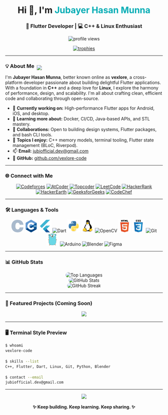 <h1 align="center">Hi 👋, I'm <span style="color:#00adb5;">Jubayer Hasan Munna</span></h1>
<h3 align="center">🚀 Flutter Developer | 💻 C++ & Linux Enthusiast</h3>

<p align="center">
  <img src="https://komarev.com/ghpvc/?username=vexlore-code&label=Profile%20views&color=brightgreen&style=flat-square" alt="profile views" />
</p>

<p align="center">
  <a href="https://github.com/ryo-ma/github-profile-trophy">
    <img src="https://github-profile-trophy.vercel.app/?username=vexlore-code&theme=gruvbox&margin-w=10&no-frame=true" alt="trophies" />
  </a>
</p>

---

### 💡 About Me <img src="https://i.imgur.com/QwUcmEi.png" width="25" style="vertical-align:middle; margin-left: 4px; position: relative; top: 3px;" />

<p>
  I'm <strong>Jubayer Hasan Munna</strong>, better known online as <strong>vexlore</strong>, a cross-platform developer passionate about building delightful Flutter applications. With a foundation in <strong>C++</strong> and a deep love for <strong>Linux</strong>, I explore the harmony of performance, design, and scalability. I'm all about crafting clean, efficient code and collaborating through open-source.
</p>

<ul>
  <li>🔭 <strong>Currently working on:</strong> High-performance Flutter apps for Android, iOS, and desktop.</li>
  <li>🌱 <strong>Learning more about:</strong> Docker, CI/CD, Java-based APIs, and STL mastery.</li>
  <li>🤝 <strong>Collaborations:</strong> Open to building design systems, Flutter packages, and bash CLI tools.</li>
  <li>💬 <strong>Topics I enjoy:</strong> C++ memory models, terminal tooling, Flutter state management (BLoC, Riverpod).</li>
  <li>📫 <strong>Email:</strong> <a href="mailto:jubiofficial.dev@gmail.com">jubiofficial.dev@gmail.com</a></li>
  <li>🐙 <strong>GitHub:</strong> <a href="https://github.com/vexlore-code">github.com/vexlore-code</a></li>
</ul>

---

### 🌐 Connect with Me
<p align="center">
  <a href="https://codeforces.com/profile/vexlore"><img src="https://i.imgur.com/vhgFHDH.png" alt="Codeforces" width="40" /></a>
  <a href="https://atcoder.jp/users/vexlore"><img src="https://i.imgur.com/EFoIQvN.png" alt="AtCoder" width="40" /></a>
  <a href="https://www.topcoder.com/members/vexlore"><img src="https://i.imgur.com/PnXp6uy.png" alt="Topcoder" width="40" /></a>
  <a href="https://www.leetcode.com/vexlore"><img src="https://i.imgur.com/MnmhMLF.png" alt="LeetCode" width="40" /></a>
  <a href="https://www.hackerrank.com/vexlore"><img src="https://i.imgur.com/GBpParY.png" alt="HackerRank" width="40" /></a>
  <a href="https://www.hackerearth.com/vexlore"><img src="https://i.imgur.com/pjxc5v7.png" alt="HackerEarth" width="40" /></a>
  <a href="https://auth.geeksforgeeks.org/user/vexlore"><img src="https://i.imgur.com/llVAsBO.png" alt="GeeksforGeeks" width="40" /></a>
  <a href="https://www.codechef.com/users/vexlore"><img src="https://i.imgur.com/DMEmXlI.png" alt="CodeChef" width="40" /></a>
</p>

---

### 🛠️ Languages & Tools
<p align="center">
  <img src="https://raw.githubusercontent.com/devicons/devicon/master/icons/c/c-original.svg" width="40" alt="C" />
  <img src="https://raw.githubusercontent.com/devicons/devicon/master/icons/cplusplus/cplusplus-original.svg" width="40" alt="C++" />
  <img src="https://raw.githubusercontent.com/devicons/devicon/master/icons/flutter/flutter-original.svg" width="40" alt="Flutter" />
  <img src="https://www.vectorlogo.zone/logos/dartlang/dartlang-icon.svg" width="40" alt="Dart" />
  <img src="https://raw.githubusercontent.com/devicons/devicon/master/icons/python/python-original.svg" width="40" alt="Python" />
  <img src="https://raw.githubusercontent.com/devicons/devicon/master/icons/linux/linux-original.svg" width="40" alt="Linux" />
  <img src="https://www.vectorlogo.zone/logos/opencv/opencv-icon.svg" width="40" alt="OpenCV" />
  <img src="https://raw.githubusercontent.com/devicons/devicon/master/icons/html5/html5-original-wordmark.svg" width="40" alt="HTML5" />
  <img src="https://raw.githubusercontent.com/devicons/devicon/master/icons/css3/css3-original-wordmark.svg" width="40" alt="CSS3" />
  <img src="https://www.vectorlogo.zone/logos/git-scm/git-scm-icon.svg" width="40" alt="Git" />
  <img src="https://raw.githubusercontent.com/devicons/devicon/master/icons/go/go-original.svg" width="40" alt="Go" />
  <img src="https://cdn.worldvectorlogo.com/logos/arduino-1.svg" width="40" alt="Arduino" />
  <img src="https://download.blender.org/branding/community/blender_community_badge_white.svg" width="40" alt="Blender" />
  <img src="https://www.vectorlogo.zone/logos/figma/figma-icon.svg" width="40" alt="Figma" />
</p>

---

### 📊 GitHub Stats
<p align="center">
  <img src="https://github-readme-stats.vercel.app/api/top-langs/?username=vexlore-code&layout=compact&theme=radical" alt="Top Languages" style="border-radius: 16px;" />
  <br/>
  <img src="https://github-readme-stats.vercel.app/api?username=vexlore-code&show_icons=true&locale=en&theme=radical" alt="GitHub Stats" style="border-radius: 16px;" />
  <br/>
  <img src="https://github-readme-streak-stats.herokuapp.com/?user=vexlore-code&theme=radical" alt="GitHub Streak" style="border-radius: 16px;" />
</p>

---

### 🚧 Featured Projects (Coming Soon)
<p align="center">
  <img src="https://readme-typing-svg.demolab.com?font=Fira+Code&duration=3000&pause=1000&color=FAD000&center=true&width=600&lines=Building+Cool+Things...;Stay+tuned+for+updates!" />
</p>

---

### 🖥️ Terminal Style Preview

```bash
$ whoami
vexlore-code

$ skills --list
C++, Flutter, Dart, Linux, Git, Python, Blender

$ contact --email
jubiofficial.dev@gmail.com
```

---

<p align="center">
  <img src="https://readme-typing-svg.demolab.com?font=Fira+Code&duration=3000&pause=1000&color=00ADB5&center=true&width=700&lines=Flutter+Dev+%7C+C%2B%2B+Craftsman+%7C+Linux+Lover" />
</p>

<p align="center"><strong>✨ Keep building. Keep learning. Keep sharing. ✨</strong></p>
